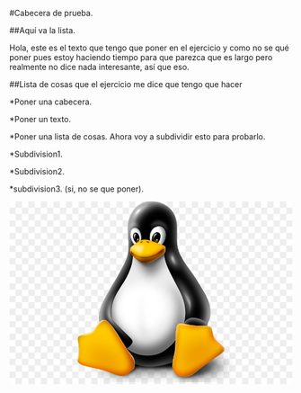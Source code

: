 #Cabecera de prueba.

##Aquí va la lista.

Hola, este es el texto que tengo que poner en el ejercicio y como no se qué poner pues estoy haciendo tiempo para que parezca que es largo pero realmente no dice nada interesante, así que eso.

##Lista de cosas que el ejercicio me dice que tengo que hacer

*Poner una cabecera.

*Poner un texto.

*Poner una lista de cosas. Ahora voy a subdividir esto para probarlo.

  *Subdivision1.
  
  *Subdivision2.
  
  *subdivision3. (si, no se que poner).
  
  ![Imagen tux](https://github.com/mrodriguezl/ejercicio-LLMM/blob/master/kisspng-tux-arch-linux-linux-distribution-ubuntu-billing-module-update-failed-3975-issues-is-5bef9cdc050ac2.9214488315424299160207.jpg)
  
  
  
  

